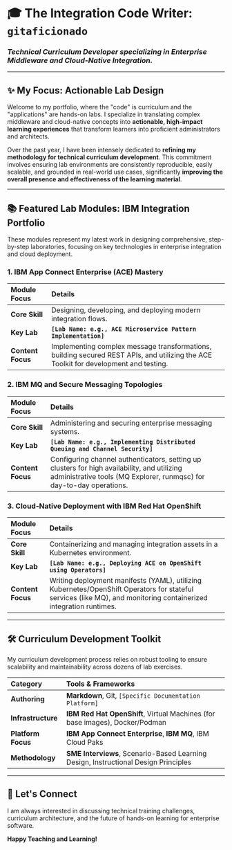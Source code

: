 # 🎓 The Integration Code Writer: `gitaficionado`
### *Technical Curriculum Developer specializing in Enterprise Middleware and Cloud-Native Integration.*

---

## ✨ My Focus: Actionable Lab Design

Welcome to my portfolio, where the "code" is curriculum and the "applications" are hands-on labs. I specialize in translating complex middleware and cloud-native concepts into **actionable, high-impact learning experiences** that transform learners into proficient administrators and architects.

Over the past year, I have been intensely dedicated to **refining my methodology for technical curriculum development**. This commitment involves ensuring lab environments are consistently reproducible, easily scalable, and grounded in real-world use cases, significantly **improving the overall presence and effectiveness of the learning material**.

---

## 📚 Featured Lab Modules: IBM Integration Portfolio

These modules represent my latest work in designing comprehensive, step-by-step laboratories, focusing on key technologies in enterprise integration and cloud deployment.

### 1. **IBM App Connect Enterprise (ACE) Mastery**

| Module Focus | Details |
| :--- | :--- |
| **Core Skill** | Designing, developing, and deploying modern integration flows. |
| **Key Lab** | **`[Lab Name: e.g., ACE Microservice Pattern Implementation]`** |
| **Content Focus** | Implementing complex message transformations, building secured REST APIs, and utilizing the ACE Toolkit for development and testing. |

### 2. **IBM MQ and Secure Messaging Topologies**

| Module Focus | Details |
| :--- | :--- |
| **Core Skill** | Administering and securing enterprise messaging systems. |
| **Key Lab** | **`[Lab Name: e.g., Implementing Distributed Queuing and Channel Security]`** |
| **Content Focus** | Configuring channel authenticators, setting up clusters for high availability, and utilizing administrative tools (MQ Explorer, runmqsc) for day-to-day operations. |

### 3. **Cloud-Native Deployment with IBM Red Hat OpenShift**

| Module Focus | Details |
| :--- | :--- |
| **Core Skill** | Containerizing and managing integration assets in a Kubernetes environment. |
| **Key Lab** | **`[Lab Name: e.g., Deploying ACE on OpenShift using Operators]`** |
| **Content Focus** | Writing deployment manifests (YAML), utilizing Kubernetes/OpenShift Operators for stateful services (like MQ), and monitoring containerized integration runtimes. |

---

## 🛠️ Curriculum Development Toolkit

My curriculum development process relies on robust tooling to ensure scalability and maintainability across dozens of lab exercises.

| Category | Tools & Frameworks |
| :--- | :--- |
| **Authoring** | **Markdown**, Git, `[Specific Documentation Platform]` |
| **Infrastructure** | **IBM Red Hat OpenShift**, Virtual Machines (for base images), Docker/Podman |
| **Platform Focus** | **IBM App Connect Enterprise**, **IBM MQ**, IBM Cloud Paks |
| **Methodology** | **SME Interviews**, Scenario-Based Learning Design, Instructional Design Principles |

---

## 🤝 Let's Connect

I am always interested in discussing technical training challenges, curriculum architecture, and the future of hands-on learning for enterprise software.

**Happy Teaching and Learning!**
